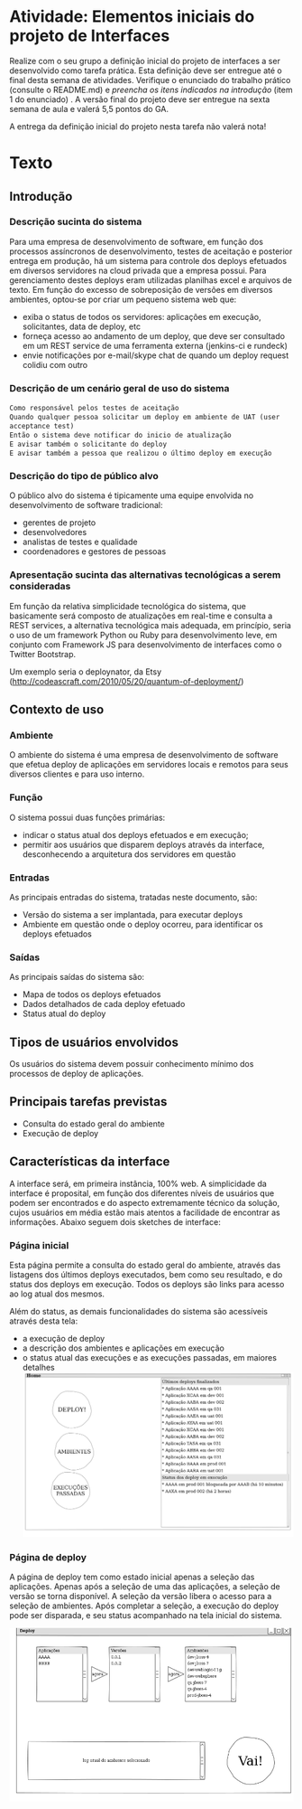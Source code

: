 # Atividade: Elementos iniciais do projeto de Interfaces

Realize com o seu grupo a definição inicial do projeto de interfaces a ser desenvolvido como tarefa prática. Esta definição deve ser entregue até o final desta semana de atividades. Verifique o enunciado do trabalho prático (consulte o README.md) e *preencha os itens indicados na introdução* (item 1 do enunciado) . A versão final do projeto deve ser entregue na sexta semana de aula e valerá 5,5 pontos do GA.

A entrega da definição inicial do projeto nesta tarefa não valerá nota!

# Texto


## Introdução

### Descrição sucinta do sistema

Para uma empresa de desenvolvimento de software, em função dos processos assíncronos de desenvolvimento, testes de aceitação e posterior entrega em produção, há um sistema para controle dos deploys efetuados em diversos servidores na cloud privada que a empresa possui. Para gerenciamento destes deploys eram utilizadas planilhas excel e arquivos de texto. Em função do excesso de sobreposição de versões em diversos ambientes, optou-se por criar um pequeno sistema web que:
* exiba o status de todos os servidores: aplicações em execução, solicitantes, data de deploy, etc
* forneça acesso ao andamento de um deploy, que deve ser consultado em um REST service de uma ferramenta externa (jenkins-ci e rundeck)
* envie notificações por e-mail/skype chat de quando um deploy request colidiu com outro

### Descrição de um cenário geral de uso do sistema

```
Como responsável pelos testes de aceitação
Quando qualquer pessoa solicitar um deploy em ambiente de UAT (user acceptance test)
Então o sistema deve notificar do inicio de atualização
E avisar também o solicitante do deploy
E avisar também a pessoa que realizou o último deploy em execução
```  
    

### Descrição do tipo de público alvo

O público alvo do sistema é tipicamente uma equipe envolvida no desenvolvimento de software tradicional:

* gerentes de projeto
* desenvolvedores
* analistas de testes e qualidade
* coordenadores e gestores de pessoas

### Apresentação sucinta das alternativas tecnológicas a serem consideradas
Em função da relativa simplicidade tecnológica do sistema, que basicamente será composto de atualizações em real-time e consulta a REST services, a alternativa tecnológica mais adequada, em princípio, seria o uso de um framework Python ou Ruby para desenvolvimento leve, em conjunto com Framework JS para desenvolvimento de interfaces como o Twitter Bootstrap.

Um exemplo seria o deploynator, da Etsy (http://codeascraft.com/2010/05/20/quantum-of-deployment/)


## Contexto de uso

### Ambiente

O ambiente do sistema é uma empresa de desenvolvimento de software que efetua deploy de aplicações em servidores locais e remotos para seus diversos clientes e para uso interno.

### Função

O sistema possui duas funções primárias: 
* indicar o status atual dos deploys efetuados e em execução;
* permitir aos usuários que disparem deploys através da interface, desconhecendo a arquitetura dos servidores em questão

### Entradas

As principais entradas do sistema, tratadas neste documento, são:
* Versão do sistema a ser implantada, para executar deploys
* Ambiente em questão onde o deploy ocorreu, para identificar os deploys efetuados

### Saídas

As principais saídas do sistema são:
* Mapa de todos os deploys efetuados
* Dados detalhados de cada deploy efetuado
* Status atual do deploy

## Tipos de usuários envolvidos

Os usuários do sistema devem possuir conhecimento mínimo dos processos de deploy de aplicações.

## Principais tarefas previstas

* Consulta do estado geral do ambiente
* Execução de deploy



## Características da interface 
 
A interface será, em primeira instância, 100% web. A simplicidade da interface é proposital, em função dos diferentes níveis de usuários que podem ser encontrados e do aspecto extremamente técnico da solução, cujos usuários em média estão mais atentos a facilidade de encontrar as informações. Abaixo seguem dois sketches de interface:

### Página inicial

Esta página permite a consulta do estado geral do ambiente, através das listagens dos últimos deploys executados, bem como seu resultado, e do status dos deploys em execução. Todos os deploys são links para acesso ao log atual dos mesmos.

Além do status, as demais funcionalidades do sistema são acessíveis através desta tela:
* a execução de deploy
* a descrição dos ambientes e aplicações em execução
* o status atual das execuções e as execuções passadas, em maiores detalhes
![home](home.png)

### Página de deploy

A página de deploy tem como estado inicial apenas a seleção das aplicações. Apenas após a seleção de uma das aplicações, a seleção de versão se torna disponível. A seleção da versão libera o acesso para a seleção de ambientes. Após completar a seleção, a execução do deploy pode ser disparada, e seu status acompanhado na tela inicial do sistema.

![deploy](deploy.png)
